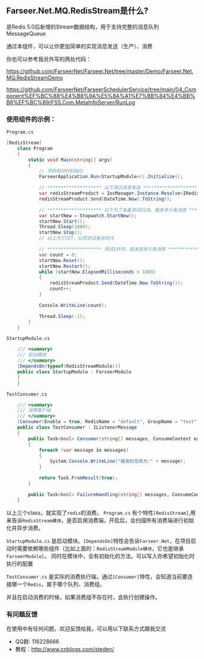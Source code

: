 ## Farseer.Net.MQ.RedisStream是什么?
是Redis 5.0后新增的Stream数据结构，用于支持完整的消息队列MessageQueue

通过本组件，可以让你更加简单的实现消息发送（生产）、消费

你也可以参考我另外写的两处代码：

https://github.com/FarseerNet/Farseer.Net/tree/master/Demo/Farseer.Net.MQ.RedisStreamDemo

https://github.com/FarseerNet/FarseerSchedulerService/tree/main/04_Component%EF%BC%88%E4%B8%9A%E5%8A%A1%E7%BB%84%E4%BB%B6%EF%BC%89/FSS.Com.MetaInfoServer/RunLog


### 使用组件的示例：
`Program.cs`
```c#
[RedisStream]
    class Program
    {
        static void Main(string[] args)
        {
            // 项目启动时初始化
            FarseerApplication.Run<StartupModule>().Initialize();

            // ******************** 以下演示消息发送 *********************
            var redisStreamProduct = IocManager.Instance.Resolve<IRedisStreamProduct>("test");
            redisStreamProduct.Send(DateTime.Now).ToString();

            // ******************** 以下为了准备测试1S内，能发多少条消息 *********************
            var startNew = Stopwatch.StartNew();
            startNew.Start();
            Thread.Sleep(1000);
            startNew.Stop();
            // 以上为了JIT，以防测试差异较大

            // ******************** 测试1秒内，能发送多少条消息 *********************
            var count = 0;
            startNew.Reset();
            startNew.Restart();
            while (startNew.ElapsedMilliseconds < 1000)
            {
                redisStreamProduct.Send(DateTime.Now.ToString());
                count++;
            }

            Console.WriteLine(count);

            Thread.Sleep(-1);
        }
    }
```
`StartupModule.cs`
```c#
    /// <summary>
    /// 启动模块
    /// </summary>
    [DependsOn(typeof(RedisStreamModule))]
    public class StartupModule : FarseerModule
    {
    }
```
`TestConsumer.cs`
```c#
    /// <summary>
    /// 消费客户端
    /// </summary>
    [Consumer(Enable = true, RedisName = "default", GroupName = "test", QueueName = "test", PullCount = 2, ConsumeThreadNums = 1)]
    public class TestConsumer : IListenerMessage
    {
        public Task<bool> Consumer(string[] messages, ConsumeContext ea)
        {
            foreach (var message in messages)
            {
                System.Console.WriteLine("接收到信息为:" + message);
            }

            return Task.FromResult(true);
        }

        public Task<bool> FailureHandling(string[] messages, ConsumeContext ea) => throw new NotImplementedException();
    }
```
以上三个class，就实现了`redis`的消费。
`Program.cs` 有个特性`[RedisStream]`,用来告诉`RedisStream模块`，是否启用消费端，开启后，会扫描所有消费端进行初始化并异步消费。

`StartupModule.cs` 是启动模块。`[DependsOn]`特性会告诉`Farseer.Net`，在项目启动时需要依赖哪些组件（比如上面的：`RedisStreamModule模块`，它也是继承`FarseerModule`）。
同时在模块中，会有初始化的方法。可以写入你希望初始化时执行的配置

`TestConsumer.cs` 是实际的消费执行端，通过`[Consumer]`特性，会知道当前要连接哪一个`Redis`，属于哪个队列、消费组。

并且在启动消费的时候，如果消费组不存在时，会执行创建操作。


### 有问题反馈
在使用中有任何问题，欢迎反馈给我，可以用以下联系方式跟我交流

* QQ群: 116228666
* 教程：http://www.cnblogs.com/steden/